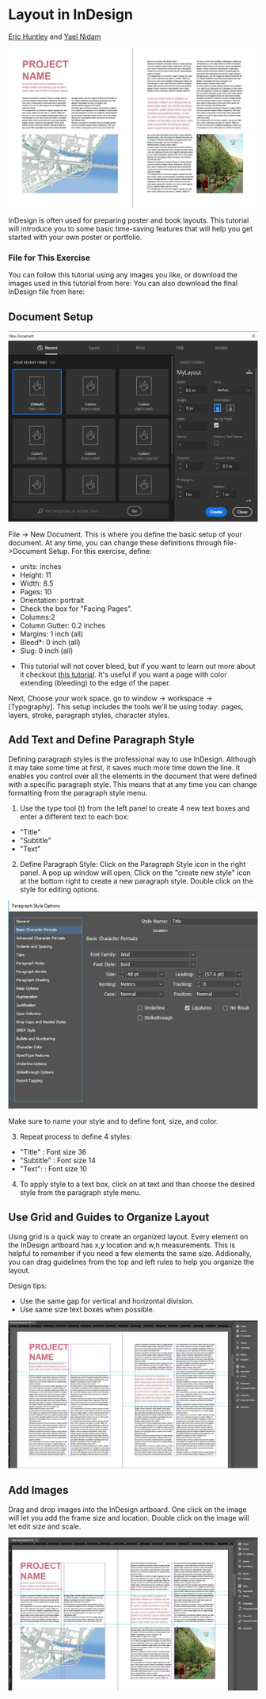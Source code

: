 # Layout in InDesign
[Eric Huntley](@ehuntley) and [Yael Nidam](@yaelnidam)

![final](./images/board.jpg)

InDesign is often used for preparing poster and book layouts. This tutorial will introduce you to some basic time-saving features that will help you get started with your own poster or portfolio.

### File for This Exercise
You can follow this tutorial using any images you like, or download the images used in this tutorial from here:
You can also download the final InDesign file from here:

## Document Setup

![new](./images/new.JPG)

File -> New Document. This is where you define the basic setup of your document. At any time, you can change these definitions through file->Document Setup. For this exercise, define:
- units: inches
- Height: 11
- Width: 8.5
- Pages: 10
- Orientation: portrait
- Check the box for "Facing Pages".
- Columns:2
- Column Gutter: 0.2 inches
- Margins: 1 inch (all)
- Bleed*: 0 inch (all)
- Slug: 0 inch (all)

* This tutorial will not cover bleed, but if you want to learn out more about it checkout [this tutorial](https://indesignsecrets.com/indesign-basics-bleeds-in-indesign.php). It's useful if you want
a page with color extending (bleeding) to the edge of the paper.

Next, Choose your work space. go to window -> workspace -> [Typography]. This setup includes the tools we'll be using today: pages, layers, stroke, paragraph styles, character styles.

## Add Text and Define Paragraph Style

Defining paragraph styles is the professional way to use InDesign. Although it may take some time at first, it saves much more time down the line. It enables you control over all the elements in the document that were defined with a specific paragraph style. This means that at any time you can change formatting from the paragraph style menu.


1. Use the type tool (t) from the left panel to create 4 new text boxes and enter a different text to each box:
- "Title"
- "Subtitle"
- "Text"

2. Define Paragraph Style: Click on the Paragraph Style icon in the right panel. A pop up window will open, Click on the "create new style" icon at the bottom right to create a new paragraph style. Double click on the style for editing options.

![Paragraph Style](./images/ps.JPG)

Make sure to name your style and to define font, size, and color.

3. Repeat process to define 4 styles:
- "Title" : Font size 36
- "Subtitle" : Font size 14
- "Text": : Font size 10

4. To apply style to a text box, click on at text and than choose the desired style from the paragraph style menu.


## Use Grid and Guides to Organize Layout

Using grid is a quick way to create an organized layout. Every element on the InDesign artboard has x,y location and w,h measurements. This is helpful to remember if you need a few elements the same size. Addionally, you can drag guidelines from the top and left rules to help you organize the layout.

Design tips:
- Use the same gap for vertical and horizontal division.
- Use same size text boxes when possible.

![Grid](./images/text.JPG)

## Add Images

Drag and drop images into the InDesign artboard. One click on the image will let you add the frame size and location. Double click on the image will let edit size and scale.

![Images](./images/images.JPG)
